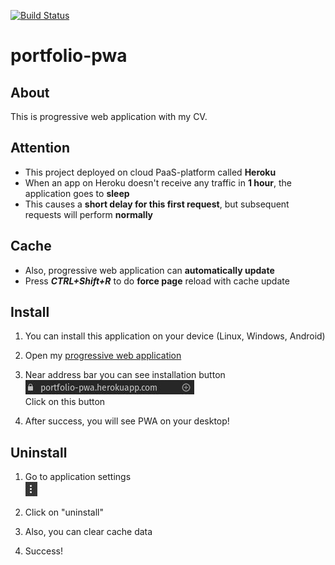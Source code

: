 [![Build Status](https://travis-ci.org/kryvokhyzha/portfolio-pwa.svg?branch=master)](https://travis-ci.org/kryvokhyzha/portfolio-pwa)

# portfolio-pwa

## About
This is progressive web application with my CV.

## Attention
+   This project deployed on cloud PaaS-platform called **Heroku**
+   When an app on Heroku doesn't receive any traffic in **1 hour**, the application goes to **sleep**
+   This causes a **short delay for this first request**, but subsequent requests will perform **normally**

## Cache
+   Also, progressive web application can **automatically update**
+   Press **_CTRL+Shift+R_** to do **force page** reload with cache update

## Install
1.  You can install this application on your device (Linux, Windows, Android)

2.  Open my [progressive web application](https://portfolio-pwa.herokuapp.com/)

3.  Near address bar you can see installation button<br>![](https://github.com/kryvokhyzha/portfolio-pwa/blob/master/img/installation_button_browser.jpeg "Installation button")<br>Click on this button

4.  After success, you will see PWA on your desktop!

## Uninstall
1.  Go to application settings<br>![](https://github.com/kryvokhyzha/portfolio-pwa/blob/master/img/app_settings.jpeg "Application settings button")

2.  Click on "uninstall"
3.  Also, you can clear cache data
4.  Success!
